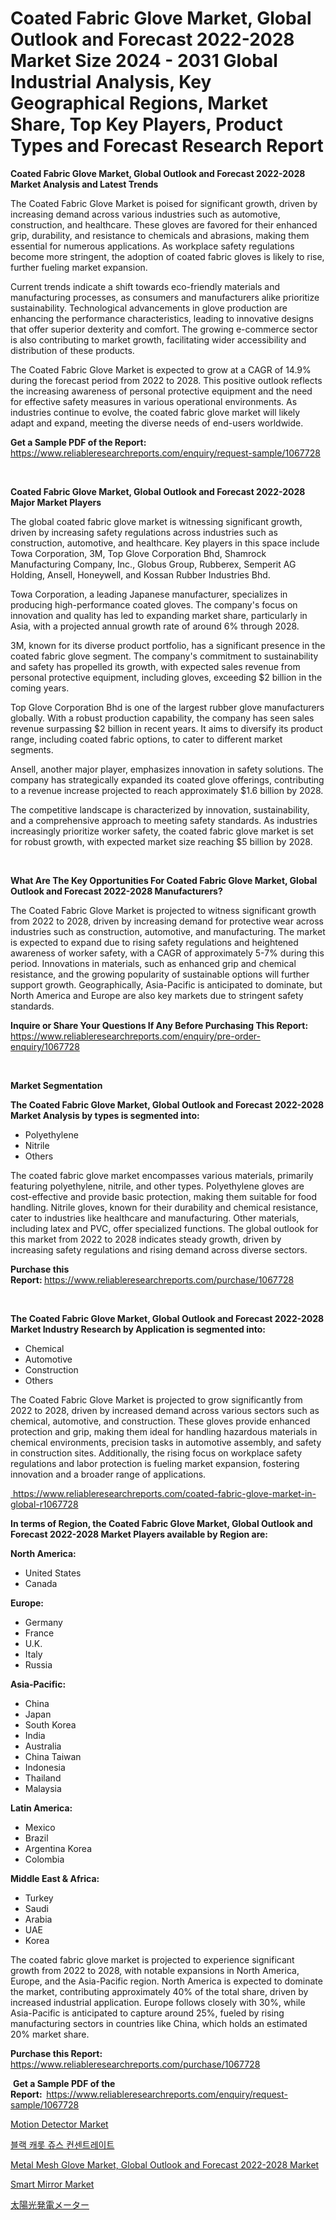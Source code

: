 <p><h1>Coated Fabric Glove Market, Global Outlook and Forecast 2022-2028 Market Size 2024 - 2031 Global Industrial Analysis, Key Geographical Regions, Market Share, Top Key Players, Product Types and Forecast Research Report</h1></p><p><strong>Coated Fabric Glove Market, Global Outlook and Forecast 2022-2028 Market Analysis and Latest Trends</strong></p>
<p><p>The Coated Fabric Glove Market is poised for significant growth, driven by increasing demand across various industries such as automotive, construction, and healthcare. These gloves are favored for their enhanced grip, durability, and resistance to chemicals and abrasions, making them essential for numerous applications. As workplace safety regulations become more stringent, the adoption of coated fabric gloves is likely to rise, further fueling market expansion.</p><p>Current trends indicate a shift towards eco-friendly materials and manufacturing processes, as consumers and manufacturers alike prioritize sustainability. Technological advancements in glove production are enhancing the performance characteristics, leading to innovative designs that offer superior dexterity and comfort. The growing e-commerce sector is also contributing to market growth, facilitating wider accessibility and distribution of these products.</p><p>The Coated Fabric Glove Market is expected to grow at a CAGR of 14.9% during the forecast period from 2022 to 2028. This positive outlook reflects the increasing awareness of personal protective equipment and the need for effective safety measures in various operational environments. As industries continue to evolve, the coated fabric glove market will likely adapt and expand, meeting the diverse needs of end-users worldwide.</p></p>
<p><strong>Get a Sample PDF of the Report:&nbsp;</strong> <a href="https://www.reliableresearchreports.com/enquiry/request-sample/1067728">https://www.reliableresearchreports.com/enquiry/request-sample/1067728</a></p>
<p>&nbsp;</p>
<p><strong>Coated Fabric Glove Market, Global Outlook and Forecast 2022-2028 Major Market Players</strong></p>
<p><p>The global coated fabric glove market is witnessing significant growth, driven by increasing safety regulations across industries such as construction, automotive, and healthcare. Key players in this space include Towa Corporation, 3M, Top Glove Corporation Bhd, Shamrock Manufacturing Company, Inc., Globus Group, Rubberex, Semperit AG Holding, Ansell, Honeywell, and Kossan Rubber Industries Bhd.</p><p>Towa Corporation, a leading Japanese manufacturer, specializes in producing high-performance coated gloves. The company's focus on innovation and quality has led to expanding market share, particularly in Asia, with a projected annual growth rate of around 6% through 2028.</p><p>3M, known for its diverse product portfolio, has a significant presence in the coated fabric glove segment. The company's commitment to sustainability and safety has propelled its growth, with expected sales revenue from personal protective equipment, including gloves, exceeding $2 billion in the coming years.</p><p>Top Glove Corporation Bhd is one of the largest rubber glove manufacturers globally. With a robust production capability, the company has seen sales revenue surpassing $2 billion in recent years. It aims to diversify its product range, including coated fabric options, to cater to different market segments.</p><p>Ansell, another major player, emphasizes innovation in safety solutions. The company has strategically expanded its coated glove offerings, contributing to a revenue increase projected to reach approximately $1.6 billion by 2028.</p><p>The competitive landscape is characterized by innovation, sustainability, and a comprehensive approach to meeting safety standards. As industries increasingly prioritize worker safety, the coated fabric glove market is set for robust growth, with expected market size reaching $5 billion by 2028.</p></p>
<p>&nbsp;</p>
<p><strong>What Are The Key Opportunities For Coated Fabric Glove Market, Global Outlook and Forecast 2022-2028 Manufacturers?</strong></p>
<p><p>The Coated Fabric Glove Market is projected to witness significant growth from 2022 to 2028, driven by increasing demand for protective wear across industries such as construction, automotive, and manufacturing. The market is expected to expand due to rising safety regulations and heightened awareness of worker safety, with a CAGR of approximately 5-7% during this period. Innovations in materials, such as enhanced grip and chemical resistance, and the growing popularity of sustainable options will further support growth. Geographically, Asia-Pacific is anticipated to dominate, but North America and Europe are also key markets due to stringent safety standards.</p></p>
<p><strong>Inquire or Share Your Questions If Any Before Purchasing This Report:</strong> <a href="https://www.reliableresearchreports.com/enquiry/pre-order-enquiry/1067728">https://www.reliableresearchreports.com/enquiry/pre-order-enquiry/1067728</a></p>
<p>&nbsp;</p>
<p><strong>Market Segmentation</strong></p>
<p><strong>The Coated Fabric Glove Market, Global Outlook and Forecast 2022-2028 Market Analysis by types is segmented into:</strong></p>
<p><ul><li>Polyethylene</li><li>Nitrile</li><li>Others</li></ul></p>
<p><p>The coated fabric glove market encompasses various materials, primarily featuring polyethylene, nitrile, and other types. Polyethylene gloves are cost-effective and provide basic protection, making them suitable for food handling. Nitrile gloves, known for their durability and chemical resistance, cater to industries like healthcare and manufacturing. Other materials, including latex and PVC, offer specialized functions. The global outlook for this market from 2022 to 2028 indicates steady growth, driven by increasing safety regulations and rising demand across diverse sectors.</p></p>
<p><strong>Purchase this Report:&nbsp;</strong><a href="https://www.reliableresearchreports.com/purchase/1067728">https://www.reliableresearchreports.com/purchase/1067728</a></p>
<p>&nbsp;</p>
<p><strong>The Coated Fabric Glove Market, Global Outlook and Forecast 2022-2028 Market Industry Research by Application is segmented into:</strong></p>
<p><ul><li>Chemical</li><li>Automotive</li><li>Construction</li><li>Others</li></ul></p>
<p><p>The Coated Fabric Glove Market is projected to grow significantly from 2022 to 2028, driven by increased demand across various sectors such as chemical, automotive, and construction. These gloves provide enhanced protection and grip, making them ideal for handling hazardous materials in chemical environments, precision tasks in automotive assembly, and safety in construction sites. Additionally, the rising focus on workplace safety regulations and labor protection is fueling market expansion, fostering innovation and a broader range of applications.</p></p>
<p><a href="https://www.reliableresearchreports.com/coated-fabric-glove-market-in-global-r1067728">&nbsp;https://www.reliableresearchreports.com/coated-fabric-glove-market-in-global-r1067728</a></p>
<p><strong>In terms of Region, the Coated Fabric Glove Market, Global Outlook and Forecast 2022-2028 Market Players available by Region are:</strong></p>
<p>
    <p> <strong> North America: </strong>
        <ul>
            <li>United States</li>
            <li>Canada</li>
        </ul>
        </p> 
    <p> <strong> Europe: </strong>
        <ul>
            <li>Germany</li>
            <li>France</li>
            <li>U.K.</li>
            <li>Italy</li>
            <li>Russia</li>
        </ul>
        </p> 
    <p> <strong> Asia-Pacific: </strong>
        <ul>
            <li>China</li>
            <li>Japan</li>
            <li>South Korea</li>
            <li>India</li>
            <li>Australia</li>
            <li>China Taiwan</li>
            <li>Indonesia</li>
            <li>Thailand</li>
            <li>Malaysia</li>
        </ul>
        </p> 
    <p> <strong> Latin America: </strong>
        <ul>
            <li>Mexico</li>
            <li>Brazil</li>
            <li>Argentina Korea</li>
            <li>Colombia</li>
        </ul>
        </p> 
    <p> <strong> Middle East & Africa: </strong>
        <ul>
            <li>Turkey</li>
            <li>Saudi</li>
            <li>Arabia</li>
            <li>UAE</li>
            <li>Korea</li>
        </ul>
    </p>
    </p>
<p><p>The coated fabric glove market is projected to experience significant growth from 2022 to 2028, with notable expansions in North America, Europe, and the Asia-Pacific region. North America is expected to dominate the market, contributing approximately 40% of the total share, driven by increased industrial application. Europe follows closely with 30%, while Asia-Pacific is anticipated to capture around 25%, fueled by rising manufacturing sectors in countries like China, which holds an estimated 20% market share.</p></p>
<p><strong>Purchase this Report: </strong><a href="https://www.reliableresearchreports.com/purchase/1067728">https://www.reliableresearchreports.com/purchase/1067728</a></p>
<p>&nbsp;<strong>Get a Sample PDF of the Report:&nbsp;&nbsp;</strong><a href="https://www.reliableresearchreports.com/enquiry/request-sample/1067728">https://www.reliableresearchreports.com/enquiry/request-sample/1067728</a></p>
<p><strong></strong></p>
<p><p><a href="https://medium.com/@salennagilmor/motion-detector-market-emerging-trends-and-future-prospects-for-period-from-2024-to-2031-6ba8ef599d61">Motion Detector Market</a></p><p><a href="https://medium.com/@staceyhilll73/%EB%B8%94%EB%9E%99%EB%8B%B9%EA%B7%BC-%EC%A3%BC%EC%8A%A4-%EB%86%8D%EC%B6%95%EC%95%A1-%EC%8B%9C%EC%9E%A5-%EA%B7%9C%EB%AA%A8-%EC%A0%90%EC%9C%A0%EC%9C%A8-%EB%B0%8F-%ED%8A%B8%EB%A0%8C%EB%93%9C-%EB%B6%84%EC%84%9D-%EB%B3%B4%EA%B3%A0%EC%84%9C-%EC%B5%9C%EC%A2%85-%EC%9A%A9%EB%8F%84-%EB%8C%80%ED%98%95%EB%A7%88%ED%8A%B8-%EB%B0%8F-%EC%8A%88%ED%8D%BC%EB%A7%88%EC%BC%93-%EC%8B%9D%ED%92%88-%EB%B0%8F-%EC%9D%8C%EB%A3%8C-%EC%A0%84%EB%AC%B8%EC%A0%90-%ED%8E%B8%EC%9D%98%EC%A0%90-%EB%B3%84-%EC%9B%90%EC%9E%90%EC%9E%AC%EB%B3%84-2031%EB%85%84%EA%B9%8C%EC%A7%80%EC%9D%98-%EC%98%88%EC%B8%A1-92a39b601e71">블랙 캐롯 쥬스 컨센트레이트</a></p><p><a href="https://github.com/nafisalvee228/Market-Research-Report-List-2/blob/main/metal-mesh-glove-market-global-outlook-and-forecast-2022-2028-market.md">Metal Mesh Glove Market, Global Outlook and Forecast 2022-2028 Market</a></p><p><a href="https://medium.com/@salennagilmor/global-smart-mirror-market-status-2024-2031-and-forecast-by-region-product-end-use-9177df3fab0d">Smart Mirror Market</a></p><p><a href="https://medium.com/@kristynbcf/2024%E5%B9%B4%E3%81%8B%E3%82%892031%E5%B9%B4%E3%81%BE%E3%81%A7%E3%81%AE%E5%A4%AA%E9%99%BD%E5%85%89%E7%99%BA%E9%9B%BB%E3%83%A1%E3%83%BC%E3%82%BF%E3%83%BC%E5%B8%82%E5%A0%B4%E3%81%AE%E6%88%90%E9%95%B7%E8%A6%8B%E9%80%9A%E3%81%97%E3%81%AF-%E5%B9%B4%E9%96%93%E5%B9%B3%E5%9D%87%E6%88%90%E9%95%B7%E7%8E%877-3-%E3%82%92%E4%BA%88%E6%B8%AC%E3%81%97%E3%81%A6%E3%81%8A%E3%82%8A-%E3%82%A2%E3%83%97%E3%83%AA%E3%82%B1%E3%83%BC%E3%82%B7%E3%83%A7%E3%83%B3-%E5%9C%B0%E5%9F%9F%E3%81%AE%E8%A6%8B%E9%80%9A%E3%81%97-%E5%8F%8A%E3%81%B3%E5%8F%8E%E7%9B%8A%E3%81%AB%E3%82%88%E3%82%8B%E5%B8%82%E5%A0%B4%E3%81%AE%E3%83%88%E3%83%AC%E3%83%B3%E3%83%89%E5%88%86%E6%9E%90%E3%81%8C%E8%A1%8C%E3%82%8F%E3%82%8C%E3%81%A6%E3%81%84%E3%81%BE%E3%81%99-19c53fb3039b">太陽光発電メーター</a></p></p>